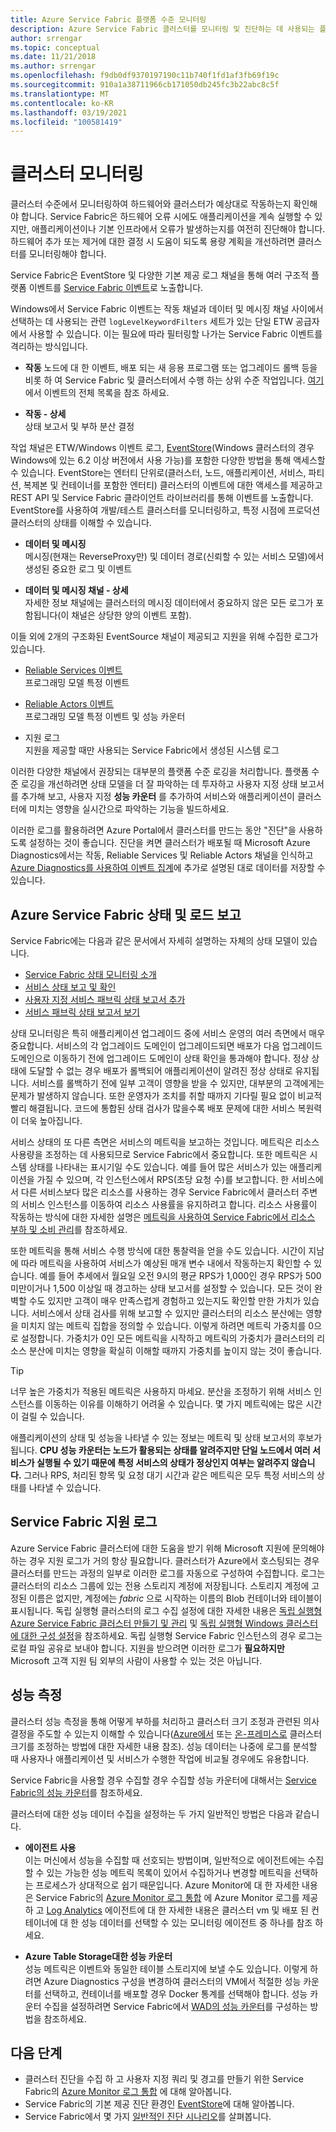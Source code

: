 ```yaml
---
title: Azure Service Fabric 플랫폼 수준 모니터링
description: Azure Service Fabric 클러스터를 모니터링 및 진단하는 데 사용되는 플랫폼 수준 이벤트 및 로그를 알아봅니다.
author: srrengar
ms.topic: conceptual
ms.date: 11/21/2018
ms.author: srrengar
ms.openlocfilehash: f9db0df9370197190c11b740f1fd1af3fb69f19c
ms.sourcegitcommit: 910a1a38711966cb171050db245fc3b22abc8c5f
ms.translationtype: MT
ms.contentlocale: ko-KR
ms.lasthandoff: 03/19/2021
ms.locfileid: "100581419"
---
```

# <a name="monitoring-the-cluster"></a>클러스터 모니터링

클러스터 수준에서 모니터링하여 하드웨어와 클러스터가 예상대로 작동하는지 확인해야 합니다. Service Fabric은 하드웨어 오류 시에도 애플리케이션을 계속 실행할 수 있지만, 애플리케이션이나 기본 인프라에서 오류가 발생하는지를 여전히 진단해야 합니다. 하드웨어 추가 또는 제거에 대한 결정 시 도움이 되도록 용량 계획을 개선하려면 클러스터를 모니터링해야 합니다.

Service Fabric은 EventStore 및 다양한 기본 제공 로그 채널을 통해 여러 구조적 플랫폼 이벤트를 [Service Fabric 이벤트](service-fabric-diagnostics-events.md)로 노출합니다. 

Windows에서 Service Fabric 이벤트는 작동 채널과 데이터 및 메시징 채널 사이에서 선택하는 데 사용되는 관련 `logLevelKeywordFilters` 세트가 있는 단일 ETW 공급자에서 사용할 수 있습니다. 이는 필요에 따라 필터링할 나가는 Service Fabric 이벤트를 격리하는 방식입니다.

* **작동** 노드에 대 한 이벤트, 배포 되는 새 응용 프로그램 또는 업그레이드 롤백 등을 비롯 하 여 Service Fabric 및 클러스터에서 수행 하는 상위 수준 작업입니다. [여기](service-fabric-diagnostics-event-generation-operational.md)에서 이벤트의 전체 목록을 참조 하세요.  

* **작동 - 상세**  
상태 보고서 및 부하 분산 결정

작업 채널은 ETW/Windows 이벤트 로그, [EventStore](service-fabric-diagnostics-eventstore.md)(Windows 클러스터의 경우 Windows에 있는 6.2 이상 버전에서 사용 가능)를 포함한 다양한 방법을 통해 액세스할 수 있습니다. EventStore는 엔터티 단위로(클러스터, 노드, 애플리케이션, 서비스, 파티션, 복제본 및 컨테이너를 포함한 엔터티) 클러스터의 이벤트에 대한 액세스를 제공하고 REST API 및 Service Fabric 클라이언트 라이브러리를 통해 이벤트를 노출합니다. EventStore를 사용하여 개발/테스트 클러스터를 모니터링하고, 특정 시점에 프로덕션 클러스터의 상태를 이해할 수 있습니다.

* **데이터 및 메시징**  
메시징(현재는 ReverseProxy만) 및 데이터 경로(신뢰할 수 있는 서비스 모델)에서 생성된 중요한 로그 및 이벤트

* **데이터 및 메시징 채널 - 상세**  
자세한 정보 채널에는 클러스터의 메시징 데이터에서 중요하지 않은 모든 로그가 포함됩니다(이 채널은 상당한 양의 이벤트 포함).

이들 외에 2개의 구조화된 EventSource 채널이 제공되고 지원을 위해 수집한 로그가 있습니다.

* [Reliable Services 이벤트](service-fabric-reliable-services-diagnostics.md)  
프로그래밍 모델 특정 이벤트

* [Reliable Actors 이벤트](service-fabric-reliable-actors-diagnostics.md)  
프로그래밍 모델 특정 이벤트 및 성능 카운터

* 지원 로그  
지원을 제공할 때만 사용되는 Service Fabric에서 생성된 시스템 로그

이러한 다양한 채널에서 권장되는 대부분의 플랫폼 수준 로깅을 처리합니다. 플랫폼 수준 로깅을 개선하려면 상태 모델을 더 잘 파악하는 데 투자하고 사용자 지정 상태 보고서를 추가해 보고, 사용자 지정 **성능 카운터** 를 추가하여 서비스와 애플리케이션이 클러스터에 미치는 영향을 실시간으로 파악하는 기능을 빌드하세요.

이러한 로그를 활용하려면 Azure Portal에서 클러스터를 만드는 동안 "진단"을 사용하도록 설정하는 것이 좋습니다. 진단을 켜면 클러스터가 배포될 때 Microsoft Azure Diagnostics에서는 작동, Reliable Services 및 Reliable Actors 채널을 인식하고 [Azure Diagnostics를 사용하여 이벤트 집계](service-fabric-diagnostics-event-aggregation-wad.md)에 추가로 설명된 대로 데이터를 저장할 수 있습니다.

## <a name="azure-service-fabric-health-and-load-reporting"></a>Azure Service Fabric 상태 및 로드 보고

Service Fabric에는 다음과 같은 문서에서 자세히 설명하는 자체의 상태 모델이 있습니다.

- [Service Fabric 상태 모니터링 소개](service-fabric-health-introduction.md)
- [서비스 상태 보고 및 확인](service-fabric-diagnostics-how-to-report-and-check-service-health.md)
- [사용자 지정 서비스 패브릭 상태 보고서 추가](service-fabric-report-health.md)
- [서비스 패브릭 상태 보고서 보기](service-fabric-view-entities-aggregated-health.md)

상태 모니터링은 특히 애플리케이션 업그레이드 중에 서비스 운영의 여러 측면에서 매우 중요합니다. 서비스의 각 업그레이드 도메인이 업그레이드되면 배포가 다음 업그레이드 도메인으로 이동하기 전에 업그레이드 도메인이 상태 확인을 통과해야 합니다. 정상 상태에 도달할 수 없는 경우 배포가 롤백되어 애플리케이션이 알려진 정상 상태로 유지됩니다. 서비스를 롤백하기 전에 일부 고객이 영향을 받을 수 있지만, 대부분의 고객에게는 문제가 발생하지 않습니다. 또한 운영자가 조치를 취할 때까지 기다릴 필요 없이 비교적 빨리 해결됩니다. 코드에 통합된 상태 검사가 많을수록 배포 문제에 대한 서비스 복원력이 더욱 높아집니다.

서비스 상태의 또 다른 측면은 서비스의 메트릭을 보고하는 것입니다. 메트릭은 리소스 사용량을 조정하는 데 사용되므로 Service Fabric에서 중요합니다. 또한 메트릭은 시스템 상태를 나타내는 표시기일 수도 있습니다. 예를 들어 많은 서비스가 있는 애플리케이션을 가질 수 있으며, 각 인스턴스에서 RPS(초당 요청 수)를 보고합니다. 한 서비스에서 다른 서비스보다 많은 리소스를 사용하는 경우 Service Fabric에서 클러스터 주변의 서비스 인스턴스를 이동하여 리소스 사용률을 유지하려고 합니다. 리소스 사용률이 작동하는 방식에 대한 자세한 설명은 [메트릭을 사용하여 Service Fabric에서 리소스 부하 및 소비 관리](service-fabric-cluster-resource-manager-metrics.md)를 참조하세요.

또한 메트릭을 통해 서비스 수행 방식에 대한 통찰력을 얻을 수도 있습니다. 시간이 지남에 따라 메트릭을 사용하여 서비스가 예상된 매개 변수 내에서 작동하는지 확인할 수 있습니다. 예를 들어 추세에서 월요일 오전 9시의 평균 RPS가 1,000인 경우 RPS가 500 미만이거나 1,500 이상일 때 경고하는 상태 보고서를 설정할 수 있습니다. 모든 것이 완벽할 수도 있지만 고객이 매우 만족스럽게 경험하고 있는지도 확인할 만한 가치가 있습니다. 서비스에서 상태 검사를 위해 보고할 수 있지만 클러스터의 리소스 분산에는 영향을 미치지 않는 메트릭 집합을 정의할 수 있습니다. 이렇게 하려면 메트릭 가중치를 0으로 설정합니다. 가중치가 0인 모든 메트릭을 시작하고 메트릭의 가중치가 클러스터의 리소스 분산에 미치는 영향을 확실히 이해할 때까지 가중치를 높이지 않는 것이 좋습니다.

> [!TIP]
> 너무 높은 가중치가 적용된 메트릭은 사용하지 마세요. 분산을 조정하기 위해 서비스 인스턴스를 이동하는 이유를 이해하기 어려울 수 있습니다. 몇 가지 메트릭에는 많은 시간이 걸릴 수 있습니다.

애플리케이션의 상태 및 성능을 나타낼 수 있는 정보는 메트릭 및 상태 보고서의 후보가 됩니다. **CPU 성능 카운터는 노드가 활용되는 상태를 알려주지만 단일 노드에서 여러 서비스가 실행될 수 있기 때문에 특정 서비스의 상태가 정상인지 여부는 알려주지 않습니다.** 그러나 RPS, 처리된 항목 및 요청 대기 시간과 같은 메트릭은 모두 특정 서비스의 상태를 나타낼 수 있습니다.

## <a name="service-fabric-support-logs"></a>Service Fabric 지원 로그

Azure Service Fabric 클러스터에 대한 도움을 받기 위해 Microsoft 지원에 문의해야 하는 경우 지원 로그가 거의 항상 필요합니다. 클러스터가 Azure에서 호스팅되는 경우 클러스터를 만드는 과정의 일부로 이러한 로그를 자동으로 구성하여 수집합니다. 로그는 클러스터의 리소스 그룹에 있는 전용 스토리지 계정에 저장됩니다. 스토리지 계정에 고정된 이름은 없지만, 계정에는 *fabric* 으로 시작하는 이름의 Blob 컨테이너와 테이블이 표시됩니다. 독립 실행형 클러스터의 로그 수집 설정에 대한 자세한 내용은 [독립 실행형 Azure Service Fabric 클러스터 만들기 및 관리](service-fabric-cluster-creation-for-windows-server.md) 및 [독립 실행형 Windows 클러스터에 대한 구성 설정](service-fabric-cluster-manifest.md)을 참조하세요. 독립 실행형 Service Fabric 인스턴스의 경우 로그는 로컬 파일 공유로 보내야 합니다. 지원을 받으려면 이러한 로그가 **필요하지만** Microsoft 고객 지원 팀 외부의 사람이 사용할 수 있는 것은 아닙니다.

## <a name="measuring-performance"></a>성능 측정

클러스터 성능 측정을 통해 어떻게 부하를 처리하고 클러스터 크기 조정과 관련된 의사 결정을 주도할 수 있는지 이해할 수 있습니다([Azure에서](service-fabric-cluster-scale-in-out.md) 또는 [온-프레미스로](service-fabric-cluster-windows-server-add-remove-nodes.md) 클러스터 크기를 조정하는 방법에 대한 자세한 내용 참조). 성능 데이터는 나중에 로그를 분석할 때 사용자나 애플리케이션 및 서비스가 수행한 작업에 비교될 경우에도 유용합니다. 

Service Fabric을 사용할 경우 수집할 경우 수집할 성능 카운터에 대해서는 [Service Fabric의 성능 카운터](service-fabric-diagnostics-event-generation-perf.md)를 참조하세요.

클러스터에 대한 성능 데이터 수집을 설정하는 두 가지 일반적인 방법은 다음과 같습니다.

* **에이전트 사용**  
이는 머신에서 성능을 수집할 때 선호되는 방법이며, 일반적으로 에이전트에는 수집할 수 있는 가능한 성능 메트릭 목록이 있어서 수집하거나 변경할 메트릭을 선택하는 프로세스가 상대적으로 쉽기 때문입니다. Azure Monitor에 대 한 자세한 내용은 Service Fabric의 [Azure Monitor 로그 통합](service-fabric-diagnostics-event-analysis-oms.md) 에 Azure Monitor 로그를 제공 하 고 [Log Analytics](../azure-monitor/agents/agent-windows.md) 에이전트에 대 한 자세한 내용은 클러스터 vm 및 배포 된 컨테이너에 대 한 성능 데이터를 선택할 수 있는 모니터링 에이전트 중 하나를 참조 하세요.

* **Azure Table Storage대한 성능 카운터**  
성능 메트릭은 이벤트와 동일한 테이블 스토리지에 보낼 수도 있습니다. 이렇게 하려면 Azure Diagnostics 구성을 변경하여 클러스터의 VM에서 적절한 성능 카운터를 선택하고, 컨테이너를 배포할 경우 Docker 통계를 선택해야 합니다. 성능 카운터 수집을 설정하려면 Service Fabric에서 [WAD의 성능 카운터](service-fabric-diagnostics-event-aggregation-wad.md)를 구성하는 방법을 참조하세요.

## <a name="next-steps"></a>다음 단계

* 클러스터 진단을 수집 하 고 사용자 지정 쿼리 및 경고를 만들기 위한 Service Fabric의 [Azure Monitor 로그 통합](service-fabric-diagnostics-event-analysis-oms.md) 에 대해 알아봅니다.
* Service Fabric의 기본 제공 진단 환경인 [EventStore](service-fabric-diagnostics-eventstore.md)에 대해 알아봅니다.
* Service Fabric에서 몇 가지 [일반적인 진단 시나리오](service-fabric-diagnostics-common-scenarios.md)를 살펴봅니다.
